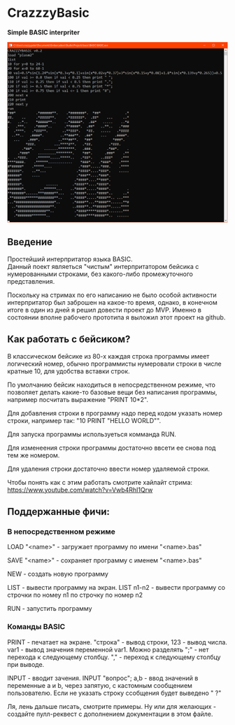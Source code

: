 # CrazzzyBasic
**Simple BASIC interpriter**

![screen](screen.png)

## Введение
Простейший интерпритатор языка BASIC.  
Данный поект являеться "чистым" интерпритатором бейсика с нумерованными строками, без какого-либо промежуточного представления.

Поскольку на стримах по его написанию не было особой активности интерпритатор был заброшен на какое-то время, однако, в конечном итоге в один из дней я решил довести проект до MVP. Именно в состоянии вполне рабочего прототипа я выложил этот проект на github.

## Как работать с бейсиком?
В классическом бейсике из 80-х каждая строка программы имеет логический номер, обычно программисты нумеровали строки в числе кратные 10, для удобства вставки строк.  

По умолчанию бейсик находиться в непосредственном режиме, что позволяет делать какие-то базовые вещи без написания программы, например посчитать выражение "PRINT 10\*2".       

Для добавления строки в программу надо перед кодом указать номер строки, например так: "10 PRINT "HELLO WORLD"".

Для запуска программы используеться комманда RUN.

Для изменеения строки программы достаточно ввсети ее снова под тем же номером.

Для удаления строки достаточно ввести номер удаляемой строки.  

Чтобы понять как с этим работать смотрите хайлайт стрима: https://www.youtube.com/watch?v=Vwb4RhI1Qrw

## Поддержанные фичи:

### В непосредственном режиме

LOAD "\<name\>" - загружает программу по имени "\<name\>.bas"  

SAVE "\<name\>" - сохраняет программу с именем "\<name\>.bas"   

NEW - создать новую программу

LIST - вывести программу на экран. LIST n1-n2 - вывести программу со строчки по номеу n1 по строчку по номер n2  

RUN - запустить программу  

### Команды BASIC

PRINT - печатает на экране. "строка" - вывод строки, 123 - вывод числа. var1 - вывод значения переменной var1. Можно разделять ";" - нет перехода к следующему столбцу. "," - переход к следующему столбцу при выводе.

INPUT - вводит зачения. INPUT "вопрос"; a,b - ввод значений в переменные a и b, через запятую, с кастомным сообщением пользователю. Если не указать строку ссобщения будет выведено " ?"

Ля, лень дальше писать, смотрите примеры. Ну или для желающих - создайте пулл-реквест с дополнением документации в этом файле.







